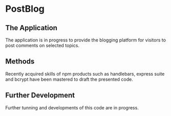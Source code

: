 # PostBlog



## The Application

The application is in progress to provide the blogging platform for visitors to post comments on selected topics.



## Methods

Recently acquired skills of npm products such as handlebars, express suite and bcrypt have been mastered to draft the presented code.



## Further Development

Further tunning and developments of this code are in progress.
